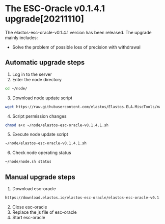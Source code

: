 # The ESC-Oracle v0.1.4.1 upgrade[20211110]

The elastos-esc-oracle-v0.1.4.1 version has been released. The upgrade mainly includes:
- Solve the problem of possible loss of precision with withdrawal 

## Automatic upgrade steps

1. Log in to the server
2. Enter the node directory

```bash
cd ~/node/
```

3. Download node update script

```bash
wget https://raw.githubusercontent.com/elastos/Elastos.ELA.MiscTools/master/upgrade/esc-oracle/elastos-esc-oracle-v0.1.4.1.sh
```

4. Script permission changes

```bash
chmod a+x ~/node/elastos-esc-oracle-v0.1.4.1.sh
```

5. Execute node update script

```bash
~/node/elastos-esc-oracle-v0.1.4.1.sh
```

6. Check node operating status

```bash
~/node/node.sh status
```

## Manual upgrade steps

1. Download esc-oracle

```bash
https://download.elastos.io/elastos-esc-oracle/elastos-esc-oracle-v0.1.4.1
```

2. Close esc-oracle
3. Replace the js file of esc-oracle
4. Start esc-oracle